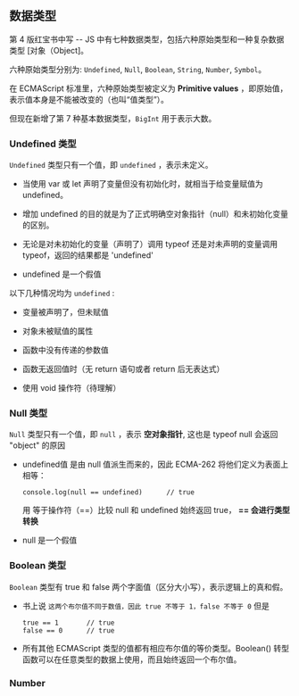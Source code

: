 ## 数据类型

第 4 版红宝书中写 -- JS 中有七种数据类型，包括六种原始类型和一种复杂数据类型 [对象（Object]。

六种原始类型分别为: ```Undefined```, ```Null```, ```Boolean```, ```String```, ```Number```, ```Symbol```。

在 ECMAScript 标准里，六种原始类型被定义为 **Primitive values** ，即原始值，表示值本身是不能被改变的（也叫“值类型”）。

但现在新增了第 7 种基本数据类型，```BigInt``` 用于表示大数。

### Undefined 类型

```Undefined``` 类型只有一个值，即 ```undefined``` ，表示未定义。

- 当使用 var 或 let 声明了变量但没有初始化时，就相当于给变量赋值为 undefined。

- 增加 undefined 的目的就是为了正式明确空对象指针（null）和未初始化变量的区别。

- 无论是对未初始化的变量（声明了）调用 typeof 还是对未声明的变量调用 typeof，返回的结果都是 'undefined'

- undefined 是一个假值

以下几种情况均为 ```undefined``` :

- 变量被声明了，但未赋值

- 对象未被赋值的属性

- 函数中没有传递的参数值

- 函数无返回值时（无 return 语句或者 return 后无表达式）

- 使用 void 操作符（待理解）


### Null 类型

```Null``` 类型只有一个值，即 ```null``` ，表示 **空对象指针**, 这也是 typeof null 会返回 "object" 的原因

- undefined值 是由 null 值派生而来的，因此 ECMA-262 将他们定义为表面上相等：
  ```
  console.log(null == undefined)      // true
  ```
  用 等于操作符（==）比较 null 和 undefined 始终返回 true， **== 会进行类型转换**

- null 是一个假值


### Boolean 类型

```Boolean``` 类型有 true 和 false 两个字面值（区分大小写），表示逻辑上的真和假。

- 书上说 ```这两个布尔值不同于数值，因此 true 不等于 1，false 不等于 0```
  但是 
  ```
  true == 1       // true
  false == 0      // true
  ```
- 所有其他 ECMAScript 类型的值都有相应布尔值的等价类型。Boolean() 转型函数可以在任意类型的数据上使用，而且始终返回一个布尔值。
  
### Number



